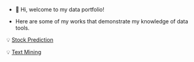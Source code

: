 - 👋 Hi, welcome to my data portfolio!


- Here are some of my works that demonstrate my knowledge of data tools.

💡 [Stock Prediction](https://github.com/LatikaMeelu/stock_price_prediction/blob/main/bigdatanalaytics.ipynb)

💡 [Text Mining](https://github.com/LatikaMeelu/text_mining/blob/main/textmining.ipynb)


